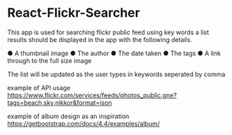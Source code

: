 # React-Flickr-Searcher

This app is used for searching flickr public feed using key words a list results should be displayed in the app with the following details. 

● A thumbnail image
● The author
● The date taken
● The tags
● A link through to the full size image

The list will be updated as the user types in keywords seperated by comma

example of API usage 
https://www.flickr.com/services/feeds/photos_public.gne?tags=beach,sky,nikkor&format=json

example of album design as an inspiration
https://getbootstrap.com/docs/4.4/examples/album/

